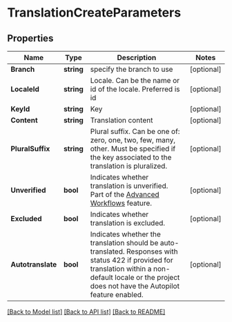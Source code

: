 # TranslationCreateParameters

## Properties

Name | Type | Description | Notes
------------ | ------------- | ------------- | -------------
**Branch** | **string** | specify the branch to use | [optional] 
**LocaleId** | **string** | Locale. Can be the name or id of the locale. Preferred is id | [optional] 
**KeyId** | **string** | Key | [optional] 
**Content** | **string** | Translation content | [optional] 
**PluralSuffix** | **string** | Plural suffix. Can be one of: zero, one, two, few, many, other. Must be specified if the key associated to the translation is pluralized. | [optional] 
**Unverified** | **bool** | Indicates whether translation is unverified. Part of the [Advanced Workflows](https://support.phrase.com/hc/en-us/articles/5784094755484) feature. | [optional] 
**Excluded** | **bool** | Indicates whether translation is excluded. | [optional] 
**Autotranslate** | **bool** | Indicates whether the translation should be auto-translated. Responses with status 422 if provided for translation within a non-default locale or the project does not have the Autopilot feature enabled. | [optional] 

[[Back to Model list]](../README.md#documentation-for-models) [[Back to API list]](../README.md#documentation-for-api-endpoints) [[Back to README]](../README.md)


